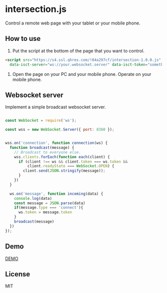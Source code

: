 # intersection.js

Control a remote web page with your tablet or your mobile phone.

## How to use

1. Put the script at the bottom of the page that you want to control.

  ```html
  <script src="https://s4.ssl.qhres.com/!04a297cf/intersection-1.0.0.js" 
    data-isct-server="ws://your.websocket.server" data-isct-token="something"></script>
  ```

1. Open the page on your PC and your mobile phone. Operate on your mobile phone.

## Websocket server

Implement a simple broadcast websocket server.

```js

const WebSocket = require('ws');

const wss = new WebSocket.Server({ port: 8360 });


wss.on('connection', function connection(ws) {
  function broadcast(message) {
    // Broadcast to everyone else.
    wss.clients.forEach(function each(client) {
      if (client !== ws && client.token === ws.token &&
          client.readyState === WebSocket.OPEN) {
        client.send(JSON.stringify(message));
      }
    })    
  }

  ws.on('message', function incoming(data) {
    console.log(data)
    const message = JSON.parse(data)
    if(message.type === 'connect'){
      ws.token = message.token
    }
    broadcast(message)
  })
});
```

## Demo

[DEMO](http://code.weizoo.com/fit)

## License

MIT